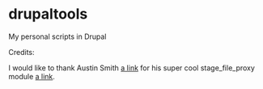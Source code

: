 drupaltools
===========

My personal scripts in Drupal

Credits:

I would like to thank Austin Smith [a link](https://drupal.org/user/199298) for his super cool stage_file_proxy module [a link](https://drupal.org/project/stage_file_proxy).
